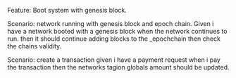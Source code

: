 Feature: Boot system with genesis block.

Scenario: network running with genesis block and epoch chain.
Given i have a network booted with a genesis block
when the network continues to run.
then it should continue adding blocks to the _epochchain
then check the chains validity.

Scenario: create a transaction
given i have a payment request
when i pay the transaction
then the networks tagion globals amount should be updated.

